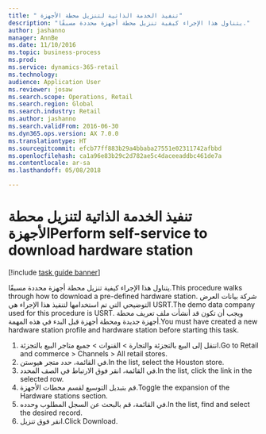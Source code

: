 ```yaml
--- 
title: " تنفيذ الخدمة الذاتية لتنزيل محطة الأجهزة"
description: "يتناول هذا الإجراء كيفية تنزيل محطة أجهزة محددة مسبقًا."
author: jashanno
manager: AnnBe
ms.date: 11/10/2016
ms.topic: business-process
ms.prod: 
ms.service: dynamics-365-retail
ms.technology: 
audience: Application User
ms.reviewer: josaw
ms.search.scope: Operations, Retail
ms.search.region: Global
ms.search.industry: Retail
ms.author: jashanno
ms.search.validFrom: 2016-06-30
ms.dyn365.ops.version: AX 7.0.0
ms.translationtype: HT
ms.sourcegitcommit: efcb77ff883b29a4bbaba27551e02311742afbbd
ms.openlocfilehash: ca1a96e83b29c2d782ae5c4daceeaddbc461de7a
ms.contentlocale: ar-sa
ms.lasthandoff: 05/08/2018

---
```

# <a name="perform-self-service-to-download-hardware-station"></a><span data-ttu-id="ab09e-103"> تنفيذ الخدمة الذاتية لتنزيل محطة الأجهزة</span><span class="sxs-lookup"><span data-stu-id="ab09e-103">Perform self-service to download hardware station</span></span>

[!include [task guide banner](../includes/task-guide-banner.md)]

<span data-ttu-id="ab09e-104">يتناول هذا الإجراء كيفية تنزيل محطة أجهزة محددة مسبقًا.</span><span class="sxs-lookup"><span data-stu-id="ab09e-104">This procedure walks through how to download a pre-defined hardware station.</span></span> <span data-ttu-id="ab09e-105">شركة بيانات العرض التوضيحي التي تم استخدامها لتنفيذ هذا الإجراء هي USRT.</span><span class="sxs-lookup"><span data-stu-id="ab09e-105">The demo data company used for this procedure is USRT.</span></span> <span data-ttu-id="ab09e-106">ويجب أن تكون قد أنشأت ملف تعريف محطة أجهزة جديدة ومحطة أجهزة قبل البدء في هذه المهمة.</span><span class="sxs-lookup"><span data-stu-id="ab09e-106">You must have created a new hardware station profile and hardware station before starting this task.</span></span>

1. <span data-ttu-id="ab09e-107">انتقل إلى البيع بالتجزئة والتجارة > القنوات > جميع متاجر البيع بالتجزئة.</span><span class="sxs-lookup"><span data-stu-id="ab09e-107">Go to Retail and commerce > Channels > All retail stores.</span></span>
2. <span data-ttu-id="ab09e-108">في القائمة، حدد متجر هيوستن.</span><span class="sxs-lookup"><span data-stu-id="ab09e-108">In the list, select the Houston store.</span></span>
3. <span data-ttu-id="ab09e-109">في القائمة، انقر فوق الارتباط في الصف المحدد.</span><span class="sxs-lookup"><span data-stu-id="ab09e-109">In the list, click the link in the selected row.</span></span>
4. <span data-ttu-id="ab09e-110">قم بتبديل التوسيع لقسم ‏‫محطات الأجهزة‬.</span><span class="sxs-lookup"><span data-stu-id="ab09e-110">Toggle the expansion of the Hardware stations section.</span></span>
5. <span data-ttu-id="ab09e-111">في القائمة، قم بالبحث عن السجل المطلوب وحدده.</span><span class="sxs-lookup"><span data-stu-id="ab09e-111">In the list, find and select the desired record.</span></span>
6. <span data-ttu-id="ab09e-112">انقر فوق تنزيل.</span><span class="sxs-lookup"><span data-stu-id="ab09e-112">Click Download.</span></span>



